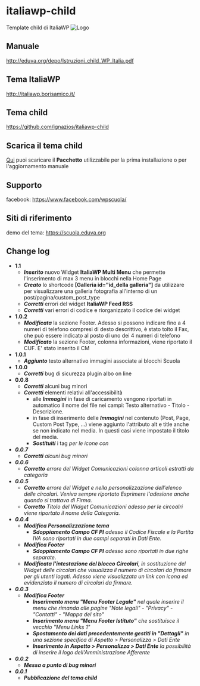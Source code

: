 # italiawp-child
Template child di ItaliaWP
![Logo](http://eduva.org/depo/LogoTemplateScuolaEsteso.png)
## Manuale
http://eduva.org/depo/Istruzioni_child_WP_Italia.pdf
## Tema ItaliaWP
http://italiawp.borisamico.it/
## Tema child
https://github.com/ignazios/italiawp-child
## Scarica il tema child
[Qui](https://raw.githubusercontent.com/ignazios/italiawp-child/master/italiawp-child.zip) puoi scaricare il **Pacchetto** utilizzabile per la prima installazione o per l'aggiornamento manuale
## Supporto
facebook: https://www.facebook.com/wpscuola/
## Siti di riferimento
demo del tema: https://scuola.eduva.org
## Change log
- **1.1**
  - ***Inserito*** nuovo Widget **ItaliaWP Multi Menu** che permette l'inserimento di max 3 menu in blocchi nella Home Page
  - ***Creato*** lo shortcode **[Galleria id="id_della galleria"]** da utilizzare per visualizzare una galleria fotografia all'interno di un post/pagina/custom_post_type
  - ***Corretti*** errori del widget **ItaliaWP Feed RSS**
  - ***Corretti*** vari errori di codice e riorganizzato il codice dei widget
- **1.0.2**
  - ***Modificata*** la sezione Footer. Adesso si possono indicare fino a 4 numeri di telefono compresi di desto descrittivo, è stato tolto il Fax, che può essere indicato al posto di uno dei 4 numeri di telefono
  - ***Modificato*** la sezione Footer, colonna informazioni, viene riportato il CUF. E' stato inserito il CM 
- **1.0.1**
  - ***Aggiunto*** testo alternativo immagini associate ai blocchi Scuola
- **1.0.0**
  - ***Corretti*** bug di sicurezza plugin albo on line
- **0.0.8**
  - ***Corretti*** alcuni bug minori
  - ***Corretti*** elementi relativi all'accessibilità
	- alle ***Immagini*** in fase di caricamento vengono riportati in automatico il nome del file nei campi: Testo alternativo - Titolo - Descrizione.
	- in fase di inserimento delle ***Immagini*** nel contenuto (Post, Page, Custom Post Type, ...) viene aggiunto l'attributo alt e title anche se non indicato nel media. In questi casi viene impostato il titolo del media. 
	- ***Sostituiti*** i tag <i> per le icone con <span>
- **0.0.7**
  - ***Corretti*** alcuni bug minori
- **0.0.6**
  - ***Corretto*** errore del Widget Comunicazioni colonna articoli estratti da categoria
- **0.0.5** 
  - ***Corretto*** errore del Widget e nella personalizzazione dell'elenco delle circolari. Veniva sempre riportato Esprimere l'adesione anche quando si trattava di Firma.
  - ***Corretto*** Titolo del Widget Comunicazioni adesso per le circoalri viene riportato il nome della Categoria.
- **0.0.4** 
  - ***Modifica Personalizzazione tema***
    - ***Sdoppiamento Campo CF PI*** adesso il Codice Fiscale e la Partita IVA sono riportati in due campi separati in Dati Ente.
  - ***Modifica Footer***
    - ***Sdoppiamento Campo CF PI*** adesso sono riportati in due righe separate.
  - ***Modificata l'intestazione del blocco Circolari***, in sostituzione del Widget delle circolari che visualizza il numero di circolari da firmare per gli utenti logati. Adesso viene visualizzata un link con icona ed evidenziato il numero di circolari da firmare.
- **0.0.3** 
  - ***Modifica Footer***
    - ***Inserimento menu "Menu Footer Legale"*** nel quale inserire il menu che rimanda alle pagine "Note legali" - "Privacy" - "Contatti" - "Mappa del sito"
    - ***Inserimento menu "Menu Footer Istituto"*** che sostituisce il vecchio "Menu Links 1"
    - ***Spostamento dei dati precedentemente gestiti in "Dettagli"*** in una sezione specifica di Aspetto > Personalizza > Dati Ente
    - ***Inserimento in Aspetto > Personalizza > Dati Ente*** la possibilità di inserire il logo dell'Amministrazione Afferente
- **0.0.2** 
  - ***Messa a punto di bug minori***
- **0.0.1**
  - ***Pubblicazione del tema child***
